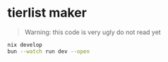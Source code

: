 # tierlist maker

> Warning: this code is very ugly do not read yet

```bash
nix develop
bun --watch run dev --open
```
